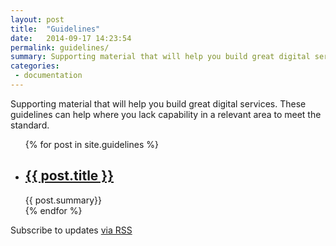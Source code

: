 ```yaml
---
layout: post
title:  "Guidelines"
date:   2014-09-17 14:23:54
permalink: guidelines/
summary: Supporting material that will help you build great digital services.
categories:
 - documentation
---
```

<div class="home">
  <p>Supporting material that will help you build great digital services. These guidelines can help where you lack capability in a relevant area to meet the standard.</p>
  <ul class="post-list">
    {% for post in site.guidelines %}
      <li>
        <h2>
          <a class="post-link" href="{{ post.url | prepend: site.baseurl }}">{{ post.title }}</a>
        </h2>
        <span>{{ post.summary}}</span>
      </li>
    {% endfor %}
  </ul>

  <p class="rss-subscribe">Subscribe to updates <a href="{{ "/feed.xml" | prepend: site.baseurl }}">via RSS</a></p>

</div>